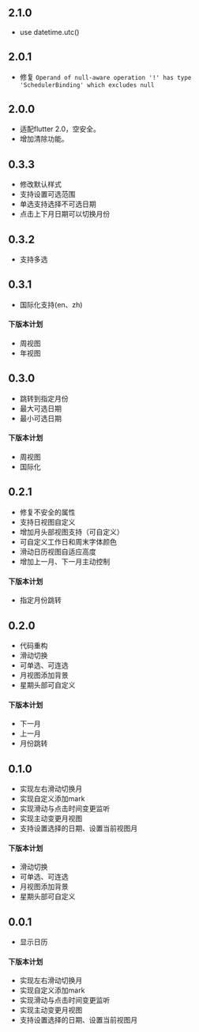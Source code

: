 ## 2.1.0
- use datetime.utc()

## 2.0.1
- 修复 `Operand of null-aware operation '!' has type 'SchedulerBinding' which excludes null`

## 2.0.0
- 适配flutter 2.0，空安全。
- 增加清除功能。

## 0.3.3
- 修改默认样式
- 支持设置可选范围
- 单选支持选择不可选日期
- 点击上下月日期可以切换月份

## 0.3.2
- 支持多选

## 0.3.1
- 国际化支持(en、zh)

#### 下版本计划
- 周视图
- 年视图

## 0.3.0
- 跳转到指定月份
- 最大可选日期
- 最小可选日期

#### 下版本计划
- 周视图
- 国际化


## 0.2.1
- 修复不安全的属性
- 支持日视图自定义
- 增加月头部视图支持（可自定义）
- 可自定义工作日和周末字体颜色
- 滑动日历视图自适应高度
- 增加上一月、下一月主动控制

#### 下版本计划
- 指定月份跳转

## 0.2.0
- 代码重构
- 滑动切换
- 可单选、可连选
- 月视图添加背景
- 星期头部可自定义

#### 下版本计划
- 下一月
- 上一月
- 月份跳转

## 0.1.0
- 实现左右滑动切换月
- 实现自定义添加mark
- 实现滑动与点击时间变更监听
- 实现主动变更月视图
- 支持设置选择的日期、设置当前视图月

#### 下版本计划
- 滑动切换
- 可单选、可连选
- 月视图添加背景
- 星期头部可自定义

## 0.0.1
- 显示日历

#### 下版本计划
- 实现左右滑动切换月
- 实现自定义添加mark
- 实现滑动与点击时间变更监听
- 实现主动变更月视图
- 支持设置选择的日期、设置当前视图月
